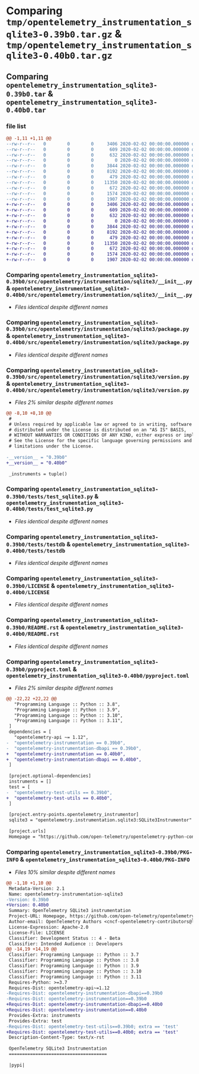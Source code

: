 # Comparing `tmp/opentelemetry_instrumentation_sqlite3-0.39b0.tar.gz` & `tmp/opentelemetry_instrumentation_sqlite3-0.40b0.tar.gz`

## Comparing `opentelemetry_instrumentation_sqlite3-0.39b0.tar` & `opentelemetry_instrumentation_sqlite3-0.40b0.tar`

### file list

```diff
@@ -1,11 +1,11 @@
--rw-r--r--   0        0        0     3406 2020-02-02 00:00:00.000000 opentelemetry_instrumentation_sqlite3-0.39b0/src/opentelemetry/instrumentation/sqlite3/__init__.py
--rw-r--r--   0        0        0      609 2020-02-02 00:00:00.000000 opentelemetry_instrumentation_sqlite3-0.39b0/src/opentelemetry/instrumentation/sqlite3/package.py
--rw-r--r--   0        0        0      632 2020-02-02 00:00:00.000000 opentelemetry_instrumentation_sqlite3-0.39b0/src/opentelemetry/instrumentation/sqlite3/version.py
--rw-r--r--   0        0        0        0 2020-02-02 00:00:00.000000 opentelemetry_instrumentation_sqlite3-0.39b0/tests/__init__.py
--rw-r--r--   0        0        0     3844 2020-02-02 00:00:00.000000 opentelemetry_instrumentation_sqlite3-0.39b0/tests/test_sqlite3.py
--rw-r--r--   0        0        0     8192 2020-02-02 00:00:00.000000 opentelemetry_instrumentation_sqlite3-0.39b0/tests/testdb
--rw-r--r--   0        0        0      479 2020-02-02 00:00:00.000000 opentelemetry_instrumentation_sqlite3-0.39b0/.gitignore
--rw-r--r--   0        0        0    11350 2020-02-02 00:00:00.000000 opentelemetry_instrumentation_sqlite3-0.39b0/LICENSE
--rw-r--r--   0        0        0      672 2020-02-02 00:00:00.000000 opentelemetry_instrumentation_sqlite3-0.39b0/README.rst
--rw-r--r--   0        0        0     1574 2020-02-02 00:00:00.000000 opentelemetry_instrumentation_sqlite3-0.39b0/pyproject.toml
--rw-r--r--   0        0        0     1907 2020-02-02 00:00:00.000000 opentelemetry_instrumentation_sqlite3-0.39b0/PKG-INFO
+-rw-r--r--   0        0        0     3406 2020-02-02 00:00:00.000000 opentelemetry_instrumentation_sqlite3-0.40b0/src/opentelemetry/instrumentation/sqlite3/__init__.py
+-rw-r--r--   0        0        0      609 2020-02-02 00:00:00.000000 opentelemetry_instrumentation_sqlite3-0.40b0/src/opentelemetry/instrumentation/sqlite3/package.py
+-rw-r--r--   0        0        0      632 2020-02-02 00:00:00.000000 opentelemetry_instrumentation_sqlite3-0.40b0/src/opentelemetry/instrumentation/sqlite3/version.py
+-rw-r--r--   0        0        0        0 2020-02-02 00:00:00.000000 opentelemetry_instrumentation_sqlite3-0.40b0/tests/__init__.py
+-rw-r--r--   0        0        0     3844 2020-02-02 00:00:00.000000 opentelemetry_instrumentation_sqlite3-0.40b0/tests/test_sqlite3.py
+-rw-r--r--   0        0        0     8192 2020-02-02 00:00:00.000000 opentelemetry_instrumentation_sqlite3-0.40b0/tests/testdb
+-rw-r--r--   0        0        0      479 2020-02-02 00:00:00.000000 opentelemetry_instrumentation_sqlite3-0.40b0/.gitignore
+-rw-r--r--   0        0        0    11350 2020-02-02 00:00:00.000000 opentelemetry_instrumentation_sqlite3-0.40b0/LICENSE
+-rw-r--r--   0        0        0      672 2020-02-02 00:00:00.000000 opentelemetry_instrumentation_sqlite3-0.40b0/README.rst
+-rw-r--r--   0        0        0     1574 2020-02-02 00:00:00.000000 opentelemetry_instrumentation_sqlite3-0.40b0/pyproject.toml
+-rw-r--r--   0        0        0     1907 2020-02-02 00:00:00.000000 opentelemetry_instrumentation_sqlite3-0.40b0/PKG-INFO
```

### Comparing `opentelemetry_instrumentation_sqlite3-0.39b0/src/opentelemetry/instrumentation/sqlite3/__init__.py` & `opentelemetry_instrumentation_sqlite3-0.40b0/src/opentelemetry/instrumentation/sqlite3/__init__.py`

 * *Files identical despite different names*

### Comparing `opentelemetry_instrumentation_sqlite3-0.39b0/src/opentelemetry/instrumentation/sqlite3/package.py` & `opentelemetry_instrumentation_sqlite3-0.40b0/src/opentelemetry/instrumentation/sqlite3/package.py`

 * *Files identical despite different names*

### Comparing `opentelemetry_instrumentation_sqlite3-0.39b0/src/opentelemetry/instrumentation/sqlite3/version.py` & `opentelemetry_instrumentation_sqlite3-0.40b0/src/opentelemetry/instrumentation/sqlite3/version.py`

 * *Files 2% similar despite different names*

```diff
@@ -8,10 +8,10 @@
 #
 # Unless required by applicable law or agreed to in writing, software
 # distributed under the License is distributed on an "AS IS" BASIS,
 # WITHOUT WARRANTIES OR CONDITIONS OF ANY KIND, either express or implied.
 # See the License for the specific language governing permissions and
 # limitations under the License.
 
-__version__ = "0.39b0"
+__version__ = "0.40b0"
 
 _instruments = tuple()
```

### Comparing `opentelemetry_instrumentation_sqlite3-0.39b0/tests/test_sqlite3.py` & `opentelemetry_instrumentation_sqlite3-0.40b0/tests/test_sqlite3.py`

 * *Files identical despite different names*

### Comparing `opentelemetry_instrumentation_sqlite3-0.39b0/tests/testdb` & `opentelemetry_instrumentation_sqlite3-0.40b0/tests/testdb`

 * *Files identical despite different names*

### Comparing `opentelemetry_instrumentation_sqlite3-0.39b0/LICENSE` & `opentelemetry_instrumentation_sqlite3-0.40b0/LICENSE`

 * *Files identical despite different names*

### Comparing `opentelemetry_instrumentation_sqlite3-0.39b0/README.rst` & `opentelemetry_instrumentation_sqlite3-0.40b0/README.rst`

 * *Files identical despite different names*

### Comparing `opentelemetry_instrumentation_sqlite3-0.39b0/pyproject.toml` & `opentelemetry_instrumentation_sqlite3-0.40b0/pyproject.toml`

 * *Files 2% similar despite different names*

```diff
@@ -22,22 +22,22 @@
   "Programming Language :: Python :: 3.8",
   "Programming Language :: Python :: 3.9",
   "Programming Language :: Python :: 3.10",
   "Programming Language :: Python :: 3.11",
 ]
 dependencies = [
   "opentelemetry-api ~= 1.12",
-  "opentelemetry-instrumentation == 0.39b0",
-  "opentelemetry-instrumentation-dbapi == 0.39b0",
+  "opentelemetry-instrumentation == 0.40b0",
+  "opentelemetry-instrumentation-dbapi == 0.40b0",
 ]
 
 [project.optional-dependencies]
 instruments = []
 test = [
-  "opentelemetry-test-utils == 0.39b0",
+  "opentelemetry-test-utils == 0.40b0",
 ]
 
 [project.entry-points.opentelemetry_instrumentor]
 sqlite3 = "opentelemetry.instrumentation.sqlite3:SQLite3Instrumentor"
 
 [project.urls]
 Homepage = "https://github.com/open-telemetry/opentelemetry-python-contrib/tree/main/instrumentation/opentelemetry-instrumentation-sqlite3"
```

### Comparing `opentelemetry_instrumentation_sqlite3-0.39b0/PKG-INFO` & `opentelemetry_instrumentation_sqlite3-0.40b0/PKG-INFO`

 * *Files 10% similar despite different names*

```diff
@@ -1,10 +1,10 @@
 Metadata-Version: 2.1
 Name: opentelemetry-instrumentation-sqlite3
-Version: 0.39b0
+Version: 0.40b0
 Summary: OpenTelemetry SQLite3 instrumentation
 Project-URL: Homepage, https://github.com/open-telemetry/opentelemetry-python-contrib/tree/main/instrumentation/opentelemetry-instrumentation-sqlite3
 Author-email: OpenTelemetry Authors <cncf-opentelemetry-contributors@lists.cncf.io>
 License-Expression: Apache-2.0
 License-File: LICENSE
 Classifier: Development Status :: 4 - Beta
 Classifier: Intended Audience :: Developers
@@ -14,19 +14,19 @@
 Classifier: Programming Language :: Python :: 3.7
 Classifier: Programming Language :: Python :: 3.8
 Classifier: Programming Language :: Python :: 3.9
 Classifier: Programming Language :: Python :: 3.10
 Classifier: Programming Language :: Python :: 3.11
 Requires-Python: >=3.7
 Requires-Dist: opentelemetry-api~=1.12
-Requires-Dist: opentelemetry-instrumentation-dbapi==0.39b0
-Requires-Dist: opentelemetry-instrumentation==0.39b0
+Requires-Dist: opentelemetry-instrumentation-dbapi==0.40b0
+Requires-Dist: opentelemetry-instrumentation==0.40b0
 Provides-Extra: instruments
 Provides-Extra: test
-Requires-Dist: opentelemetry-test-utils==0.39b0; extra == 'test'
+Requires-Dist: opentelemetry-test-utils==0.40b0; extra == 'test'
 Description-Content-Type: text/x-rst
 
 OpenTelemetry SQLite3 Instrumentation
 =====================================
 
 |pypi|
```


